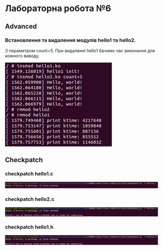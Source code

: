 # Лабораторна робота №6 # 

## Advanced ## 

### Встановлення та видалення модулів hello1 та hello2. ###  
З параметром count=5. 
При видаленні hello1 бачимо час виконання для кожного виводу. 

![Image alt](https://github.com/Gronario/lab6_ak/blob/main/1.png) 

## Checkpatch ## 
 
 
### checkpatch hello1.c ### 
 
![Image alt](https://github.com/Gronario/lab6_ak/blob/main/2.png) 
 
### checkpatch hello2.c ### 
 
![Image alt](https://github.com/Gronario/lab6_ak/blob/main/3.png) 

### checkpatch hello1.h ### 

![Image alt](https://github.com/Gronario/lab6_ak/blob/main/4.png) 
